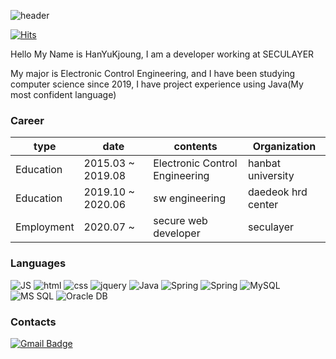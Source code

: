 ![header](https://capsule-render.vercel.app/api?type=slice&&text=funhappyit)

[![Hits](https://hits.seeyoufarm.com/api/count/incr/badge.svg?url=https%3A%2F%2Fgithub.com%2Ffunhappyit&count_bg=%2379C83D&title_bg=%23555555&icon=&icon_color=%23E7E7E7&title=hits&edge_flat=false)](https://hits.seeyoufarm.com)

Hello My Name is HanYuKjoung, I am a developer working at SECULAYER

My major is Electronic Control Engineering, and I have been studying computer science since 2019, I have project experience using Java(My most confident language)

### Career
| type       | date              | contents                       | Organization       |
|------------|-------------------|--------------------------------|--------------------|
| Education  | 2015.03 ~ 2019.08 | Electronic Control Engineering | hanbat university  |
| Education  | 2019.10 ~ 2020.06 | sw engineering                 | daedeok hrd center |
| Employment | 2020.07 ~         | secure web developer           | seculayer          |

###  Languages
![JS](https://img.shields.io/badge/JavaScript-F7DF1E?style=flat-square&logo=JavaScript&logoColor=black) ![html](https://img.shields.io/badge/Html-E34F26?style=flat-square&logo=Html5&logoColor=white) ![css](https://img.shields.io/badge/CSS-1572B6?style=flat-square&logo=CSS3&logoColor=white) ![jquery](https://img.shields.io/badge/Jquery-FF3E00?style=flat-square&logo=Jquery&logoColor=white) ![Java](https://img.shields.io/badge/Java-007396?style=flat-square&logo=Java&logoColor=white) ![Spring](https://img.shields.io/badge/Spring-6DB33F?style=flat-square&logo=Spring&logoColor=white) ![Spring](https://img.shields.io/badge/SpringBoot-6DB33F?style=flat-square&logo=Spring&logoColor=white) ![MySQL](https://img.shields.io/badge/MySQL-4479A1?style=flat-square&logo=MySQL&logoColor=white) ![MS SQL](https://img.shields.io/badge/MSSQL-CC2927?style=flat-square&logo=mssql&logoColor=white) ![Oracle DB](https://img.shields.io/badge/Oracle-F80000?style=flat-square&logo=oracle&logoColor=white)

### Contacts
[![Gmail Badge](https://img.shields.io/badge/Gmail-d14836?style=flat-square&logo=Gmail&logoColor=white&link=mailto:funhappyit@gmail.com)](mailto:funhappyit@gmail.com) 